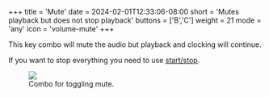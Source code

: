 +++
title = 'Mute'
date = 2024-02-01T12:33:06-08:00
short = 'Mutes playback but does not stop playback'
buttons = ['B','C']
weight = 21
mode = 'any'
icon = 'volume-mute'
+++

This key combo will mute the audio but playback and clocking will continue.

If you want to stop everything you need to use [start/stop](#startstop).

<figure class="imgcombo">
<img src="/img/mute.png">
<figcaption>Combo for toggling mute.</figcaption>
</figure>
